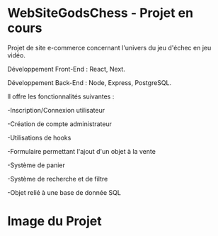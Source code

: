 # WebSiteGodsChess - Projet en cours

Projet de site e-commerce concernant l'univers du jeu d'échec en jeu vidéo.

Développement Front-End : React, Next.

Développement Back-End : Node, Express, PostgreSQL.

Il offre les fonctionnalités suivantes :

-Inscription/Connexion utilisateur 

-Création de compte administrateur

-Utilisations de hooks

-Formulaire permettant l'ajout d'un objet à la vente

-Système de panier

-Système de recherche et de filtre

-Objet relié à une base de donnée SQL

# Image du Projet
